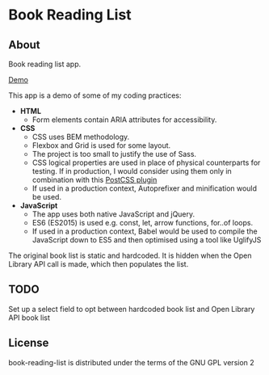 # Book Reading List

## About

Book reading list app.

[Demo](http://robwakemandev.com/book-reading-list/)

This app is a demo of some of my coding practices:

- **HTML**
  - Form elements contain ARIA attributes for accessibility.
- **CSS**
  - CSS uses BEM methodology.
  - Flexbox and Grid is used for some layout.
  - The project is too small to justify the use of Sass.
  - CSS logical properties are used in place of physical counterparts for testing. If in production, I would consider using them only in combination with this [PostCSS plugin](https://github.com/jonathantneal/postcss-logical)
  - If used in a production context, Autoprefixer and minification would be used.
- **JavaScript**
  - The app uses both native JavaScript and jQuery.
  - ES6 (ES2015) is used e.g. const, let, arrow functions, for..of loops.
  - If used in a production context, Babel would be used to compile the JavaScript down to ES5 and then optimised using a tool like UglifyJS

The original book list is static and hardcoded. It is hidden when the Open Library API call is made, which then populates the list.

## TODO

Set up a select field to opt between hardcoded book list and Open Library API book list

## License

book-reading-list is distributed under the terms of the GNU GPL version 2
